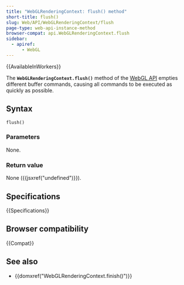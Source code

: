 ```yaml
---
title: "WebGLRenderingContext: flush() method"
short-title: flush()
slug: Web/API/WebGLRenderingContext/flush
page-type: web-api-instance-method
browser-compat: api.WebGLRenderingContext.flush
sidebar:
  - apiref:
      - WebGL
---
```


{{AvailableInWorkers}}

The **`WebGLRenderingContext.flush()`** method of the [WebGL API](/en-US/docs/Web/API/WebGL_API) empties different buffer commands,
causing all commands to be executed as quickly as possible.

## Syntax

```js-nolint
flush()
```

### Parameters

None.

### Return value

None ({{jsxref("undefined")}}).

## Specifications

{{Specifications}}

## Browser compatibility

{{Compat}}

## See also

- {{domxref("WebGLRenderingContext.finish()")}}
